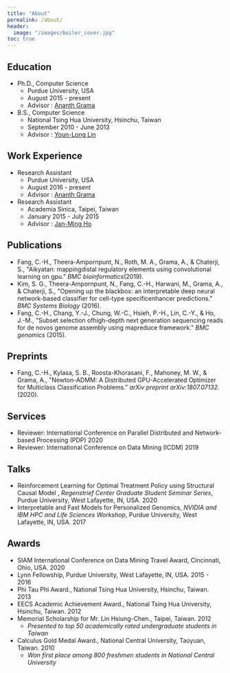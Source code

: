 ```yaml
---
title: "About"
permalink: /about/
header:
  image: "/images/boiler_cover.jpg"
toc: true
---
```



## Education
* Ph.D., Computer Science
	* Purdue University, USA
	* August 2015 - present
	* Advisor : [Ananth Grama](https://www.cs.purdue.edu/people/faculty/ayg)
* B.S., Computer Science
	* National Tsing Hua University, Hsinchu, Taiwan
	* September 2010 - June 2013
	* Advisor : [Youn-Long Lin](http://www.cs.nthu.edu.tw/~ylin/)
	
## Work Experience
* Research Assistant
	* Purdue University, USA
	* August 2016 - present
	* Advisor : [Ananth Grama](https://www.cs.purdue.edu/people/faculty/ayg)
* Research Assistant
	* Academia Sinica, Taipei, Taiwan
	* January 2015 - July 2015
	* Advisor : [Jan-Ming Ho](https://www.iis.sinica.edu.tw/pages/hoho/)

## Publications
- Fang, C.-H., Theera-Ampornpunt, N., Roth, M. A., Grama, A., & Chaterji, S., "Aikyatan: mappingdistal regulatory elements using convolutional learning on gpu." *BMC bioinformatics*(2019).
- Kim, S. G., Theera-Ampornpunt, N., Fang, C.-H., Harwani, M., Grama, A., & Chaterji, S., "Opening up the blackbox: an interpretable deep neural network-based classifier for cell-type specificenhancer predictions." *BMC Systems Biology* (2016).
- Fang, C.-H., Chang, Y.-J., Chung, W.-C., Hsieh, P.-H., Lin, C.-Y., & Ho, J.-M., "Subset selection ofhigh-depth next generation sequencing reads for de novos genome assembly using mapreduce framework." *BMC genomics* (2015).

## Preprints

- Fang, C.-H., Kylasa, S. B., Roosta-Khorasani, F., Mahoney, M. W., & Grama, A., "Newton-ADMM: A Distributed GPU-Accelerated Optimizer for Multiclass Classification Problems." *arXiv preprint arXiv:1807.07132.* (2020). 

## Services
- Reviewer: International Conference on Parallel Distributed and Network-based Processing (PDP) 2020
- Reviewer: International Conference on Data Mining (ICDM) 2019

## Talks
- Reinforcement Learning for Optimal Treatment Policy using Structural Causal Model , *Regenstrief Center Graduate Student Seminar Series*, Purdue University, West Lafayette, IN, USA. 2020
- Interpretable and Fast Models for Personalized Genomics, *NVIDIA and IBM HPC and Life Sciences Workshop*, Purdue University, West Lafayette, IN, USA. 2017

## Awards
- SIAM International Conference on Data Mining Travel Award, Cincinnati, Ohio, USA. 2020
- Lynn Fellowship, Purdue University, West Lafayette, IN, USA. 2015 - 2016
- Phi Tau Phi Award., National Tsing Hua University, Hsinchu, Taiwan. 2013
- EECS Academic Achievement Award., National Tsing Hua University, Hsinchu, Taiwan. 2012
- Memorial Scholarship for Mr. Lin Hsiung-Chen., Taipei, Taiwan. 2012 
	* *Presented to top 50 academically rated undergraduate students in Taiwan*
- Calculus Gold Medal Award., National Central University, Taoyuan, Taiwan. 2010
	* *Won first place among 800 freshmen students in National Central University*
